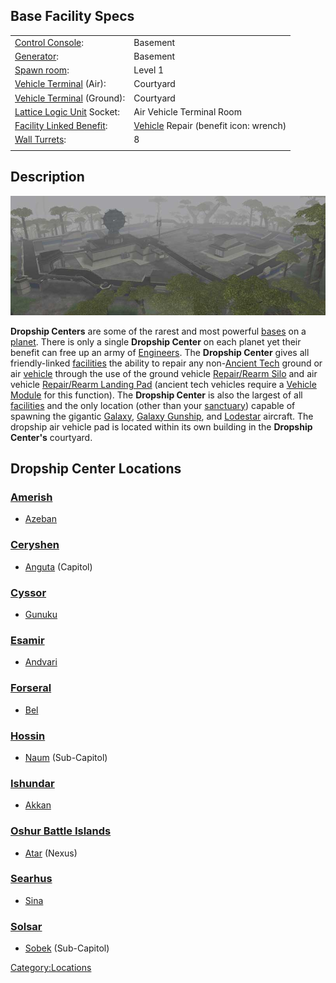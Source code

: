 ## Base Facility Specs

|                                                                |                                                             |
| -------------------------------------------------------------- | ----------------------------------------------------------- |
| [Control Console](Control_Console "wikilink"):                 | Basement                                                    |
| [Generator](Generator "wikilink"):                             | Basement                                                    |
| [Spawn room](Respawn_room "wikilink"):                         | Level 1                                                     |
| [Vehicle Terminal](Vehicle_Terminal "wikilink") (Air):         | Courtyard                                                   |
| [Vehicle Terminal](Vehicle_Terminal "wikilink") (Ground):      | Courtyard                                                   |
| [Lattice Logic Unit](LLU "wikilink") Socket:                   | Air Vehicle Terminal Room                                   |
| [Facility Linked Benefit](Facility_Linked_Benefit "wikilink"): | [Vehicle](Vehicle "wikilink") Repair (benefit icon: wrench) |
| [Wall Turrets](Phalanx "wikilink"):                            | 8                                                           |
|                                                                |                                                             |

## Description

![](images/Dropship.jpg "Dropship.jpg")

**Dropship Centers** are some of the rarest and most powerful
[bases](facilities "wikilink") on a [planet](planet "wikilink"). There
is only a single **Dropship Center** on each planet yet their benefit
can free up an army of [Engineers](Engineering "wikilink"). The
**Dropship Center** gives all friendly-linked
[facilities](facilities "wikilink") the ability to repair any
non-[Ancient Tech](Ancient_Tech "wikilink") ground or air
[vehicle](Vehicle_Index "wikilink") through the use of the ground
vehicle [Repair/Rearm Silo](Repair/Rearm_Silo "wikilink") and air
vehicle [Repair/Rearm Landing Pad](Landing_Pad "wikilink") (ancient tech
vehicles require a [Vehicle Module](Vehicle_Module "wikilink") for this
function). The **Dropship Center** is also the largest of all
[facilities](facilities "wikilink") and the only location (other than
your [sanctuary](sanctuary "wikilink")) capable of spawning the gigantic
[Galaxy](Galaxy "wikilink"), [Galaxy
Gunship](Galaxy_Gunship "wikilink"), and [Lodestar](Lodestar "wikilink")
aircraft. The dropship air vehicle pad is located within its own
building in the **Dropship Center's** courtyard.

## Dropship Center Locations

### [Amerish](Amerish "wikilink")

- [Azeban](Azeban "wikilink")

### [Ceryshen](Ceryshen "wikilink")

- [Anguta](Anguta "wikilink") (Capitol)

### [Cyssor](Cyssor "wikilink")

- [Gunuku](Gunuku "wikilink")

### [Esamir](Esamir "wikilink")

- [Andvari](Andvari "wikilink")

### [Forseral](Forseral "wikilink")

- [Bel](Bel "wikilink")

### [Hossin](Hossin "wikilink")

- [Naum](Naum "wikilink") (Sub-Capitol)

### [Ishundar](Ishundar "wikilink")

- [Akkan](Akkan "wikilink")

### [Oshur Battle Islands](Oshur "wikilink")

- [Atar](Atar "wikilink") (Nexus)

### [Searhus](Searhus "wikilink")

- [Sina](Sina "wikilink")

### [Solsar](Solsar "wikilink")

- [Sobek](Sobek "wikilink") (Sub-Capitol)

[Category:Locations](Category:Locations "wikilink")
